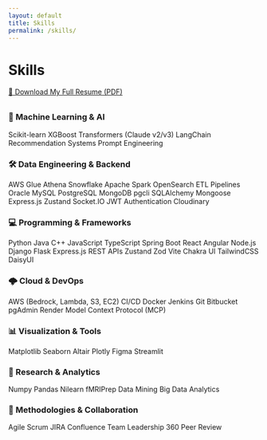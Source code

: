 ```yaml
---
layout: default
title: Skills
permalink: /skills/
---
```


# Skills

<p style="margin-top: 0.5rem; margin-bottom: 2rem;">
  <a href="{{ '/assets/resume/Resume-Aditi-Joshi.pdf' | relative_url }}" class="resume-download-btn" target="_blank">
    📄 Download My Full Resume (PDF)
  </a>
</p>

<div class="skill-section">
  <h3>🧠 Machine Learning & AI</h3>
  <div class="skill-badges">
    <span class="badge">Scikit-learn</span>
    <span class="badge">XGBoost</span>
    <span class="badge">Transformers (Claude v2/v3)</span>
    <span class="badge">LangChain</span>
    <span class="badge">Recommendation Systems</span>
    <span class="badge">Prompt Engineering</span>
  </div>
</div>

<div class="skill-section">
  <h3>🛠️ Data Engineering & Backend</h3>
  <div class="skill-badges">
    <span class="badge">AWS Glue</span>
    <span class="badge">Athena</span>
    <span class="badge">Snowflake</span>
    <span class="badge">Apache Spark</span>
    <span class="badge">OpenSearch</span>
    <span class="badge">ETL Pipelines</span>
    <span class="badge">Oracle</span>
    <span class="badge">MySQL</span>
    <span class="badge">PostgreSQL</span>
    <span class="badge">MongoDB</span>
    <span class="badge">pgcli</span>
  <span class="badge">SQLAlchemy</span>
  <span class="badge">Mongoose</span>
<span class="badge">Express.js</span>
<span class="badge">Zustand</span>
<span class="badge">Socket.IO</span>
<span class="badge">JWT Authentication</span>
<span class="badge">Cloudinary</span>



  </div>
</div>

<div class="skill-section">
  <h3>💻 Programming & Frameworks</h3>
  <div class="skill-badges">
    <span class="badge">Python</span>
<span class="badge">Java</span>
<span class="badge">C++</span>
<span class="badge">JavaScript</span>
<span class="badge">TypeScript</span>
<span class="badge">Spring Boot</span>
<span class="badge">React</span>
<span class="badge">Angular</span>
<span class="badge">Node.js</span>
<span class="badge">Django</span>
<span class="badge">Flask</span>
<span class="badge">Express.js</span>
<span class="badge">REST APIs</span>
<span class="badge">Zustand</span>
<span class="badge">Zod</span>
<span class="badge">Vite</span>
<span class="badge">Chakra UI</span>
<span class="badge">TailwindCSS</span>
<span class="badge">DaisyUI</span>


  </div>
</div>

<div class="skill-section">
  <h3>🌩️ Cloud & DevOps</h3>
  <div class="skill-badges">
    <span class="badge">AWS (Bedrock, Lambda, S3, EC2)</span>
    <span class="badge">CI/CD</span>
    <span class="badge">Docker</span>
    <span class="badge">Jenkins</span>
    <span class="badge">Git</span>
    <span class="badge">Bitbucket</span>
    <span class="badge">pgAdmin</span>
    <span class="badge">Render</span>
    <span class="badge">Model Context Protocol (MCP)</span> 

  </div>
</div>

<div class="skill-section">
  <h3>📊 Visualization & Tools</h3>
  <div class="skill-badges">
    <span class="badge">Matplotlib</span>
    <span class="badge">Seaborn</span>
    <span class="badge">Altair</span>
    <span class="badge">Plotly</span>
    <span class="badge">Figma</span>
    <span class="badge">Streamlit</span>
  </div>
</div>

<div class="skill-section">
  <h3>🧪 Research & Analytics</h3>
  <div class="skill-badges">
    <span class="badge">Numpy</span>
    <span class="badge">Pandas</span>
    <span class="badge">Nilearn</span>
    <span class="badge">fMRIPrep</span>
    <span class="badge">Data Mining</span>
    <span class="badge">Big Data Analytics</span>
  </div>
</div>

<div class="skill-section">
  <h3>🎯 Methodologies & Collaboration</h3>
  <div class="skill-badges">
    <span class="badge">Agile</span>
    <span class="badge">Scrum</span>
    <span class="badge">JIRA</span>
    <span class="badge">Confluence</span>
    <span class="badge">Team Leadership</span>
    <span class="badge">360 Peer Review</span>
  </div>
</div>

